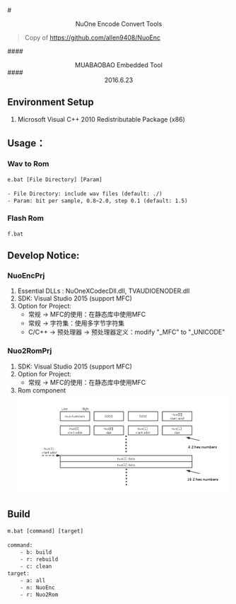 #<center>NuOne Encode Convert Tools</center>

> Copy of https://github.com/allen9408/NuoEnc

####<center>MUABAOBAO Embedded Tool</center>
####<center>2016.6.23</center>

## Environment Setup
1. Microsoft Visual C++ 2010 Redistributable Package (x86)

## Usage：
### Wav to Rom
```
e.bat [File Directory] [Param]

- File Directory: include wav files (default: ./)
- Param: bit per sample, 0.8~2.0, step 0.1 (default: 1.5)
```

### Flash Rom
```
f.bat
```

## Develop Notice:
### NuoEncPrj
1. Essential DLLs : NuOneXCodecDll.dll, TVAUDIOENODER.dll
2. SDK: Visual Studio 2015 (support MFC)
3. Option for Project:
    + 常规 -> MFC的使用：在静态库中使用MFC
    + 常规 -> 字符集：使用多字节字符集
    + C/C++ -> 预处理器 -> 预处理器定义：modify "_MFC" to "_UNICODE"

### Nuo2RomPrj
1. SDK: Visual Studio 2015 (support MFC)
2. Option for Project:
    + 常规 -> MFC的使用：在静态库中使用MFC
3. Rom component
![Rom](./RomComponent.png)

## Build
```
m.bat [command] [target]

command:
    - b: build
    - r: rebuild
    - c: clean
target:
    - a: all
    - n: NuoEnc
    - r: Nuo2Rom
```

